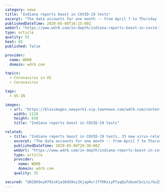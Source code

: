 ```yaml
---
category: news
title: "Indiana reports boost in COVID-19 tests"
excerpt: "The data accounts for one month -- from April 7 to Thursday -- but the 5,383 new tests represent the most announced on a single day since the first case"
publishedDateTime: 2020-05-08T16:15:00Z
webUrl: "https://www.wdrb.com/in-depth/indiana-reports-boost-in-covid-19-tests/article_2d49697c-913f-11ea-8053-4f4b8b7259a0.html"
type: article
quality: 55
heat: 65
published: false

provider:
  name: WDRB
  domain: wdrb.com

topics:
  - Coronavirus in US
  - Coronavirus

tags:
  - US-IN

images:
  - url: "https://bloximages.newyork1.vip.townnews.com/wdrb.com/content/tncms/assets/v3/editorial/0/4f/04fe5896-7827-11ea-a263-9f1131f7d923/5e8b5e551b650.image.jpg?resize=1120%2C630"
    width: 1120
    height: 630
    title: "Indiana reports boost in COVID-19 tests"

related:
  - title: "Indiana reports boost in COVID-19 tests, 33 new virus-related deaths"
    excerpt: "The data accounts for one month -- from April 7 to Thursday -- but the 5,383 new tests represent the most announced on a single day since the first case"
    publishedDateTime: 2020-05-08T20:30:00Z
    webUrl: "https://www.wdrb.com/in-depth/indiana-reports-boost-in-covid-19-tests-33-new-virus-related-deaths/article_2d49697c-913f-11ea-8053-4f4b8b7259a0.html"
    type: article
    provider:
      name: WDRB
      domain: wdrb.com
    quality: 35

secured: "GNI8K8oyH701xK1a38dG9oi3kjapHvrJffKKxzyPYyqQuTobumlbcLni/GuZyyvsuGkufcAaiqivNLKZ0gzyJY1Fm+3GypMMYH9HYuSNqlLe91kkZo7tuCheYxl9nR+WdTUPZASgKaB66Yn4aOVRDfjsXjBcVf/Xvhn3L71zJvV4z1CV8h5ys+x96g/hgJBp1EIXODtr728Ok7jga1qDLGBbpFtBzFJ5BmSNRQAM/EA0/yAL38iRgza9OwyLjwTNLngLH+CMptE09j7UDo0tVnQqGElWC+E7Qsd86qg9QY0MNoCJMDBs4WqYviehHE0M;A2VI7r8NZXVfqPlDfNuKog=="
---
```


